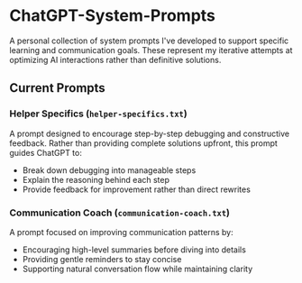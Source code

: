 # ChatGPT-System-Prompts

A personal collection of system prompts I've developed to support specific learning and communication goals. These represent my iterative attempts at optimizing AI interactions rather than definitive solutions.

## Current Prompts

### Helper Specifics (`helper-specifics.txt`)

A prompt designed to encourage step-by-step debugging and constructive feedback. Rather than providing complete solutions upfront, this prompt guides ChatGPT to:

- Break down debugging into manageable steps
- Explain the reasoning behind each step
- Provide feedback for improvement rather than direct rewrites

### Communication Coach (`communication-coach.txt`)

A prompt focused on improving communication patterns by:

- Encouraging high-level summaries before diving into details
- Providing gentle reminders to stay concise
- Supporting natural conversation flow while maintaining clarity
